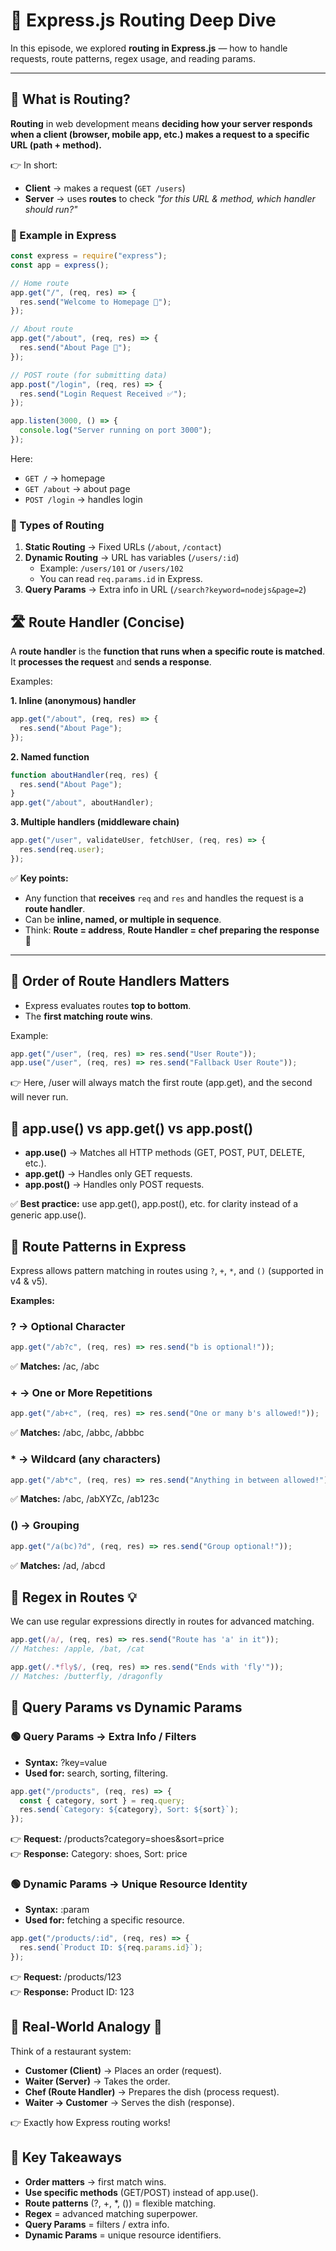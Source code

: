 # 🚀 Express.js Routing Deep Dive

In this episode, we explored **routing in Express.js** — how to handle requests, route patterns, regex usage, and reading params.

---

## 🚦 What is Routing?

**Routing** in web development means **deciding how your server responds when a client (browser, mobile app, etc.) makes a request to a specific URL (path + method).**

👉 In short:

- **Client** → makes a request (`GET /users`)
- **Server** → uses **routes** to check _"for this URL & method, which handler should run?"_

### 🔹 Example in Express

```js
const express = require("express");
const app = express();

// Home route
app.get("/", (req, res) => {
  res.send("Welcome to Homepage 🚀");
});

// About route
app.get("/about", (req, res) => {
  res.send("About Page 📝");
});

// POST route (for submitting data)
app.post("/login", (req, res) => {
  res.send("Login Request Received ✅");
});

app.listen(3000, () => {
  console.log("Server running on port 3000");
});
```

Here:

- `GET /` → homepage
- `GET /about` → about page
- `POST /login` → handles login

### 🔹 Types of Routing

1. **Static Routing** → Fixed URLs (`/about`, `/contact`)
2. **Dynamic Routing** → URL has variables (`/users/:id`)
   - Example: `/users/101` or `/users/102`
   - You can read `req.params.id` in Express.
3. **Query Params** → Extra info in URL (`/search?keyword=nodejs&page=2`)

## 🛣️ Route Handler (Concise)

A **route handler** is the **function that runs when a specific route is matched**. It **processes the request** and **sends a response**.

Examples:

**1. Inline (anonymous) handler**

```js
app.get("/about", (req, res) => {
  res.send("About Page");
});
```

**2. Named function**

```js
function aboutHandler(req, res) {
  res.send("About Page");
}
app.get("/about", aboutHandler);
```

**3. Multiple handlers (middleware chain)**

```js
app.get("/user", validateUser, fetchUser, (req, res) => {
  res.send(req.user);
});
```

✅ **Key points:**

- Any function that **receives** `req` and `res` and handles the request is a **route handler**.
- Can be **inline, named, or multiple in sequence**.
- Think: **Route = address**, **Route Handler = chef preparing the response 🍴**

---

## 🔹 Order of Route Handlers Matters

- Express evaluates routes **top to bottom**.
- The **first matching route wins**.

Example:

```js
app.get("/user", (req, res) => res.send("User Route"));
app.use("/user", (req, res) => res.send("Fallback User Route"));
```

👉 Here, /user will always match the first route (app.get), and the second will never run.

## 🔹 app.use() vs app.get() vs app.post()

- **app.use()** → Matches all HTTP methods (GET, POST, PUT, DELETE, etc.).
- **app.get()** → Handles only GET requests.
- **app.post()** → Handles only POST requests.

✅ **Best practice:** use app.get(), app.post(), etc. for clarity instead of a generic app.use().

## 🔹 Route Patterns in Express

Express allows pattern matching in routes using `?`, `+`, `*`, and `()` (supported in v4 & v5).

**Examples:**

### ? → Optional Character

```js
app.get("/ab?c", (req, res) => res.send("b is optional!"));
```

✅ **Matches:** /ac, /abc

### + → One or More Repetitions

```js
app.get("/ab+c", (req, res) => res.send("One or many b's allowed!"));
```

✅ **Matches:** /abc, /abbc, /abbbc

### \* → Wildcard (any characters)

```js
app.get("/ab*c", (req, res) => res.send("Anything in between allowed!"));
```

✅ **Matches:** /abc, /abXYZc, /ab123c

### () → Grouping

```js
app.get("/a(bc)?d", (req, res) => res.send("Group optional!"));
```

✅ **Matches:** /ad, /abcd

## 🔹 Regex in Routes 💡

We can use regular expressions directly in routes for advanced matching.

```js
app.get(/a/, (req, res) => res.send("Route has 'a' in it"));
// Matches: /apple, /bat, /cat

app.get(/.*fly$/, (req, res) => res.send("Ends with 'fly'"));
// Matches: /butterfly, /dragonfly
```

## 🔹 Query Params vs Dynamic Params

### 🟢 Query Params → Extra Info / Filters

- **Syntax:** ?key=value
- **Used for:** search, sorting, filtering.

```js
app.get("/products", (req, res) => {
  const { category, sort } = req.query;
  res.send(`Category: ${category}, Sort: ${sort}`);
});
```

👉 **Request:** /products?category=shoes&sort=price  
👉 **Response:** Category: shoes, Sort: price

### 🟢 Dynamic Params → Unique Resource Identity

- **Syntax:** :param
- **Used for:** fetching a specific resource.

```js
app.get("/products/:id", (req, res) => {
  res.send(`Product ID: ${req.params.id}`);
});
```

👉 **Request:** /products/123  
👉 **Response:** Product ID: 123

## 🔹 Real-World Analogy 🍴

Think of a restaurant system:

- **Customer (Client)** → Places an order (request).
- **Waiter (Server)** → Takes the order.
- **Chef (Route Handler)** → Prepares the dish (process request).
- **Waiter → Customer** → Serves the dish (response).

👉 Exactly how Express routing works!

## 🎯 Key Takeaways

- **Order matters** → first match wins.
- **Use specific methods** (GET/POST) instead of app.use().
- **Route patterns** (?, +, \*, ()) = flexible matching.
- **Regex** = advanced matching superpower.
- **Query Params** = filters / extra info.
- **Dynamic Params** = unique resource identifiers.
